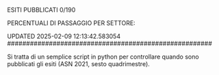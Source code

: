 ESITI PUBBLICATI 0/190 

PERCENTUALI DI PASSAGGIO PER SETTORE:

UPDATED 2025-02-09 12:13:42.583054
###################################################### 

Si tratta di un semplice script in python per controllare quando sono pubblicati gli esiti (ASN 2021, sesto quadrimestre).


